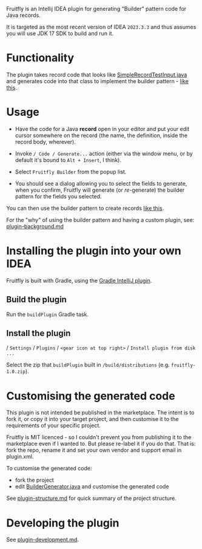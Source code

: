Fruitfly is an Intellij IDEA plugin for generating "Builder" pattern code for
Java records.

It is targeted as the most recent version of IDEA `2023.3.3` and thus assumes
you will use JDK 17 SDK to build and run it.  

# Functionality 

The plugin takes record code that looks like
[SimpleRecordTestInput.java](./src/test/java/fruitfly/psi/SimpleRecordTestInput.java)
and generates code into that class to implement the builder pattern -
[like this](./src/test/java/fruitfly/psi/SimpleRecordTestOutput.txt).


# Usage

* Have the code for a Java **record** open in your editor and put your
edit cursor somewhere on the record (the name, the definition, inside the
record body, wherever).

* Invoke `/ Code / Generate...` action (either via the window menu, or by
  default it's bound to `Alt + Insert`, I think).

* Select `Fruitfly Builder` from the popup list.

* You should see a dialog allowing you to select the fields to generate, when
you confirm, Fruitfly will generate (or _re_-generate) the builder pattern
for the fields you selected.

You can then use the builder pattern to create records 
[like this](./src/test/java/fruitfly/example/RecordUsageExampleTest.java).


For the "why" of using the builder pattern and having a custom plugin,
see: [plugin-background.md](./doc/plugin-background.md)


# Installing the plugin into your own IDEA

Fruitfly is built with Gradle, using the
[Gradle IntelliJ plugin](https://lp.jetbrains.com/gradle-intellij-plugin/).

## Build the plugin

Run the `buildPlugin` Gradle task.

## Install the plugin

/ `Settings` / `Plugins` / `<gear icon at top right>` /
`Install plugin from disk ...`

Select the zip that `buildPlugin` built in
`/build/distributions` (e.g. `fruitfly-1.0.zip`).


# Customising the generated code

This plugin is not intended be published in the marketplace.
The intent is to fork it, or copy it into your target project, and then
customise it to the requirements of your specific project.

Fruitfly is MIT licenced - so I couldn't prevent you from publishing it to the
marketplace even if I wanted to. But please re-label it if you do that.
That is: fork the repo, rename it and set your own vendor and support email in
plugin.xml.

To customise the generated code:

* fork the project
* edit [BuilderGenerator.java](src/main/java/fruitfly/psi/BuilderGenerator.java)
  and customise the generated code

See [plugin-structure.md](./doc/plugin-structure.md) for quick summary of
the project structure.


# Developing the plugin

See [plugin-development.md](./doc/plugin-development.md).